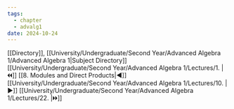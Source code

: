 ```yaml
---
tags:
  - chapter
  - advalg1
date: 2024-10-24
---
```

[[Directory]], [[University/Undergraduate/Second Year/Advanced Algebra 1/Advanced Algebra 1|Subject Directory]]
[[University/Undergraduate/Second Year/Advanced Algebra 1/Lectures/1. |🞀🞀]] [[8. Modules and Direct Products|◀]] [[University/Undergraduate/Second Year/Advanced Algebra 1/Lectures/10. |▶]] [[University/Undergraduate/Second Year/Advanced Algebra 1/Lectures/22. |🞂🞂]]
# 
## 
### 